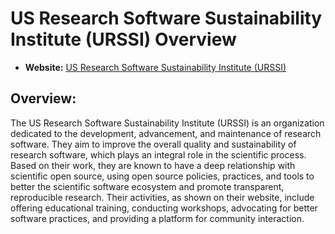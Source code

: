 # US Research Software Sustainability Institute (URSSI) Overview

- **Website:** [US Research Software Sustainability Institute (URSSI)](https://urssi.us/)

## Overview:

The US Research Software Sustainability Institute (URSSI) is an organization dedicated to the development, advancement, and maintenance of research software. They aim to improve the overall quality and sustainability of research software, which plays an integral role in the scientific process. Based on their work, they are known to have a deep relationship with scientific open source, using open source policies, practices, and tools to better the scientific software ecosystem and promote transparent, reproducible research. Their activities, as shown on their website, include offering educational training, conducting workshops, advocating for better software practices, and providing a platform for community interaction. 
